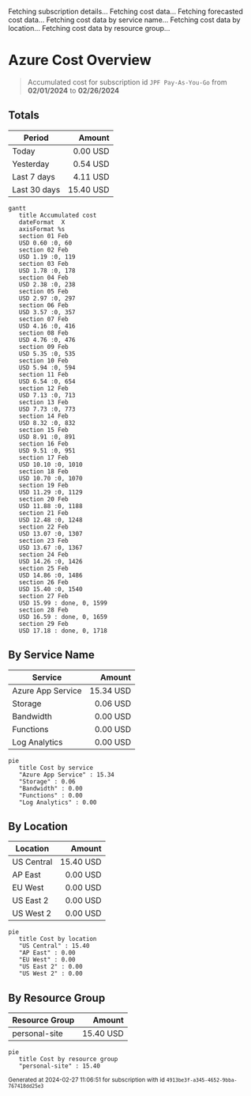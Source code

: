 Fetching subscription details...
Fetching cost data...
Fetching forecasted cost data...
Fetching cost data by service name...
Fetching cost data by location...
Fetching cost data by resource group...
# Azure Cost Overview

> Accumulated cost for subscription id `JPF Pay-As-You-Go` from **02/01/2024** to **02/26/2024**

## Totals

|Period|Amount|
|---|---:|
|Today|0.00 USD|
|Yesterday|0.54 USD|
|Last 7 days|4.11 USD|
|Last 30 days|15.40 USD|

```mermaid
gantt
   title Accumulated cost
   dateFormat  X
   axisFormat %s
   section 01 Feb
   USD 0.60 :0, 60
   section 02 Feb
   USD 1.19 :0, 119
   section 03 Feb
   USD 1.78 :0, 178
   section 04 Feb
   USD 2.38 :0, 238
   section 05 Feb
   USD 2.97 :0, 297
   section 06 Feb
   USD 3.57 :0, 357
   section 07 Feb
   USD 4.16 :0, 416
   section 08 Feb
   USD 4.76 :0, 476
   section 09 Feb
   USD 5.35 :0, 535
   section 10 Feb
   USD 5.94 :0, 594
   section 11 Feb
   USD 6.54 :0, 654
   section 12 Feb
   USD 7.13 :0, 713
   section 13 Feb
   USD 7.73 :0, 773
   section 14 Feb
   USD 8.32 :0, 832
   section 15 Feb
   USD 8.91 :0, 891
   section 16 Feb
   USD 9.51 :0, 951
   section 17 Feb
   USD 10.10 :0, 1010
   section 18 Feb
   USD 10.70 :0, 1070
   section 19 Feb
   USD 11.29 :0, 1129
   section 20 Feb
   USD 11.88 :0, 1188
   section 21 Feb
   USD 12.48 :0, 1248
   section 22 Feb
   USD 13.07 :0, 1307
   section 23 Feb
   USD 13.67 :0, 1367
   section 24 Feb
   USD 14.26 :0, 1426
   section 25 Feb
   USD 14.86 :0, 1486
   section 26 Feb
   USD 15.40 :0, 1540
   section 27 Feb
   USD 15.99 : done, 0, 1599
   section 28 Feb
   USD 16.59 : done, 0, 1659
   section 29 Feb
   USD 17.18 : done, 0, 1718
```

## By Service Name

|Service|Amount|
|---|---:|
|Azure App Service|15.34 USD|
|Storage|0.06 USD|
|Bandwidth|0.00 USD|
|Functions|0.00 USD|
|Log Analytics|0.00 USD|

```mermaid
pie
   title Cost by service
   "Azure App Service" : 15.34
   "Storage" : 0.06
   "Bandwidth" : 0.00
   "Functions" : 0.00
   "Log Analytics" : 0.00
```

## By Location

|Location|Amount|
|---|---:|
|US Central|15.40 USD|
|AP East|0.00 USD|
|EU West|0.00 USD|
|US East 2|0.00 USD|
|US West 2|0.00 USD|

```mermaid
pie
   title Cost by location
   "US Central" : 15.40
   "AP East" : 0.00
   "EU West" : 0.00
   "US East 2" : 0.00
   "US West 2" : 0.00
```

## By Resource Group

|Resource Group|Amount|
|---|---:|
|personal-site|15.40 USD|

```mermaid
pie
   title Cost by resource group
   "personal-site" : 15.40
```

<sup>Generated at 2024-02-27 11:06:51 for subscription with id `4913be3f-a345-4652-9bba-767418dd25e3`</sup>
